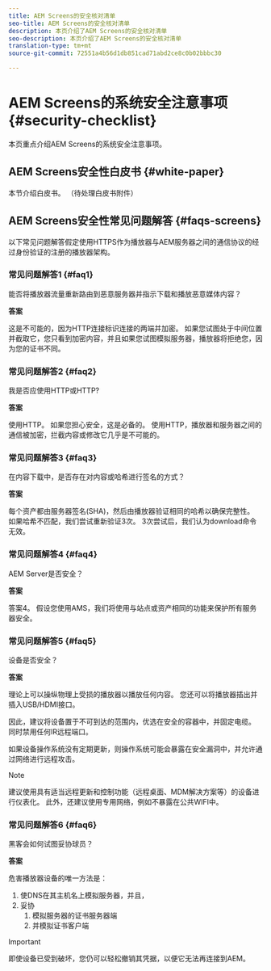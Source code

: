 ```yaml
---
title: AEM Screens的安全核对清单
seo-title: AEM Screens的安全核对清单
description: 本页介绍了AEM Screens的安全核对清单
seo-description: 本页介绍了AEM Screens的安全核对清单
translation-type: tm+mt
source-git-commit: 72551a4b56d1db851cad71abd2ce8c0b02bbbc30

---
```



# AEM Screens的系统安全注意事项 {#security-checklist}

本页重点介绍AEM Screens的系统安全注意事项。


## AEM Screens安全性白皮书 {#white-paper}

本节介绍白皮书。 （待处理白皮书附件）


## AEM Screens安全性常见问题解答 {#faqs-screens}

以下常见问题解答假定使用HTTPS作为播放器与AEM服务器之间的通信协议的经过身份验证的注册的播放器架构。

### 常见问题解答1 {#faq1}

能否将播放器流量重新路由到恶意服务器并指示下载和播放恶意媒体内容？

**答案**

这是不可能的，因为HTTP连接标识连接的两端并加密。 如果您试图处于中间位置并截取它，您只看到加密内容，并且如果您试图模拟服务器，播放器将拒绝您，因为您的证书不同。


### 常见问题解答2 {#faq2}

我是否应使用HTTP或HTTP?

**答案**

使用HTTP。 如果您担心安全，这是必备的。 使用HTTP，播放器和服务器之间的通信被加密，拦截内容或修改它几乎是不可能的。


### 常见问题解答3 {#faq3}

在内容下载中，是否存在对内容或哈希进行签名的方式？

**答案**

每个资产都由服务器签名(SHA)，然后由播放器验证相同的哈希以确保完整性。
如果哈希不匹配，我们尝试重新验证3次。 3次尝试后，我们认为download命令无效。


### 常见问题解答4 {#faq4}

AEM Server是否安全？

**答案**

答案4。 假设您使用AMS，我们将使用与站点或资产相同的功能来保护所有服务器安全。


### 常见问题解答5 {#faq5}

设备是否安全？

**答案**

理论上可以操纵物理上受损的播放器以播放任何内容。 您还可以将播放器插出并插入USB/HDMI接口。

因此，建议将设备置于不可到达的范围内，优选在安全的容器中，并固定电缆。 同时禁用任何IR远程端口。

如果设备操作系统没有定期更新，则操作系统可能会暴露在安全漏洞中，并允许通过网络进行远程攻击。
>[!NOTE]
>建议使用具有适当远程更新和控制功能（远程桌面、MDM解决方案等）的设备进行仪表化。 此外，还建议使用专用网络，例如不暴露在公共WIFI中。


### 常见问题解答6 {#faq6}

黑客会如何试图妥协球员？

**答案**

危害播放器设备的唯一方法是：

1. 使DNS在其主机名上模拟服务器，并且，
1. 妥协
   1. 模拟服务器的证书服务器端
   1. 并模拟证书客户端

>[!IMPORTANT]
>即使设备已受到破坏，您仍可以轻松撤销其凭据，以便它无法再连接到AEM。





